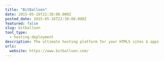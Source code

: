 ```yaml
---
title: "BitBalloon"
date: 2015-05-16T22:38:00.000Z
posted_date: 2015-05-16T22:38:00.000Z
featured: false
slug: bitballoon
tool_type:
  - hosting-deployment
description: The ultimate hosting platform for your HTML5 sites & apps
urls:
  website: https://www.bitballoon.com/
---
```

